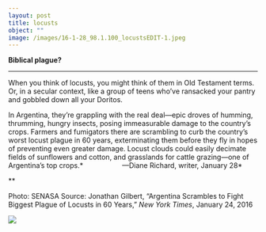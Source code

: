 ```yaml
---
layout: post
title: locusts
object: ""
image: /images/16-1-28_98.1.100_locustsEDIT-1.jpeg
---
```

**Biblical plague?**

****

When you think of locusts, you might think of them in Old Testament terms. Or, in a secular context, like a group of teens who’ve ransacked your pantry and gobbled down all your Doritos.

In Argentina, they’re grappling with the real deal—epic droves of humming, thrumming, hungry insects, posing immeasurable damage to the country’s crops. Farmers and fumigators there are scrambling to curb the country’s worst locust plague in 60 years, exterminating them before they fly in hopes of preventing even greater damage. Locust clouds could easily decimate fields of sunflowers and cotton, and grasslands for cattle grazing—one of Argentina’s top crops.*                    —Diane Richard, writer, January 28*

**

Photo: SENASA
 Source: Jonathan Gilbert, “Argentina Scrambles to Fight Biggest Plague of Locusts in 60 Years,” *New York Times*, January 24, 2016

![]({{siteurl.base}}/images/16-1-28_98.1.100_locustsEDIT-1.jpeg)
